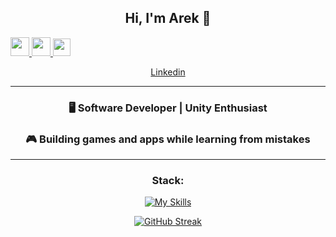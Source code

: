 <div align="center">
  
## Hi, I'm Arek 👋

<p align="left">
  <a href="https://www.linkedin.com/in/twoj-profil/" target="_blank">
    <img src="https://skillicons.dev/icons?i=linkedin" width="30"/>
  </a>
  <a href="https://github.com/malpish0n" target="_blank">
    <img src="https://skillicons.dev/icons?i=github" width="30"/>
  </a>
  <a href="mailto:twojemail@example.com">
    <img src="https://img.shields.io/badge/Email-2b2d42?style=for-the-badge&logo=gmail&logoColor=white" height="28">
  </a>
</p>

[Linkedin](https://www.linkedin.com/in/arkadiusz-kasztelan-943325269/)

---
<div align="center">

### 🖥️ Software Developer | Unity Enthusiast  
### 🎮 Building games and apps while learning from mistakes  

</div>

---
<div align="center">
  
### Stack:
[![My Skills](https://skillicons.dev/icons?i=java,spring,cs,unity,git,php,docker,postgres,symfony)](https://skillicons.dev)

[![GitHub Streak](https://github-readme-streak-stats.herokuapp.com?user=malpish0n&theme=transparent&hide_border=true&short_numbers=true&date_format=j%2Fn%5B%2FY%5D)](https://git.io/streak-stats)


</div>

